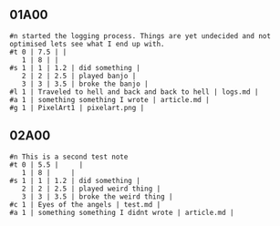 ## 01A00
    #n started the logging process. Things are yet undecided and not optimised lets see what I end up with.
    #t 0 | 7.5 | |
       1 | 8 | |
    #s 1 | 1 | 1.2 | did something |
       2 | 2 | 2.5 | played banjo |
       3 | 3 | 3.5 | broke the banjo |
    #l 1 | Traveled to hell and back and back to hell | logs.md |
    #a 1 | something something I wrote | article.md |
    #g 1 | PixelArt1 | pixelart.png |

## 02A00
    #n This is a second test note 
    #t 0 | 5.5 |     |
       1 | 8 |     |
    #s 1 | 1 | 1.2 | did something |
       2 | 2 | 2.5 | played weird thing |
       3 | 3 | 3.5 | broke the weird thing |
    #c 1 | Eyes of the angels | test.md |
    #a 1 | something something I didnt wrote | article.md |
